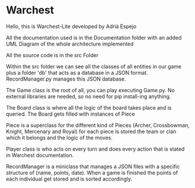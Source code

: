 # Warchest
 
Hello, this is Warchest-Lite developed by Adrià Espejo

All the documentation used is in the Documentation folder with an added UML Diagram of the whole architecture implemented

All the source code is in the src Folder

Within the src folder we can see all the classes of all entities in our game plus a folder 'db' that acts as a database in a JSON format. RecordManager.py manages this JSON database.

The Game class is the root of all, you can play executing Game.py. No external libraries are needed, so no need for pip install-ing anything.

The Board class is where all the logic of the board takes place and is queried. The Board gets filled with instances of Piece

Piece is a superclass for the different kind of Pieces (Archer, Crossbowman, Knight, Mercenary and Royal) for each piece is stored the team or clan which it belongs and the logic of the moves.

Player class is who acts on every turn and does every action that is stated in Warchest documentation.

RecordManager is a miniclass that manages a JSON files with a specific structure of (name, points, date). When a game is finished the points of each individual get stored and is sorted accordingly.




